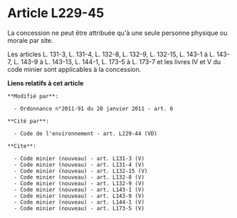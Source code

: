 # Article L229-45

La concession ne peut être attribuée qu'à une seule personne physique ou morale par site.

Les articles L. 131-3, L. 131-4, L. 132-8, L. 132-9, L. 132-15, L. 143-1 à L. 143-7, L. 143-9 à L. 143-13, L. 144-1, L. 173-5
à L. 173-7 et les livres IV et V du code minier sont applicables à la concession.

**Liens relatifs à cet article**

	**Modifié par**:

	  - Ordonnance n°2011-91 du 20 janvier 2011 - art. 6

	**Cité par**:

	  - Code de l'environnement - art. L229-44 (VD)

	**Cite**:

	  - Code minier (nouveau) - art. L131-3 (V)
	  - Code minier (nouveau) - art. L131-4 (V)
	  - Code minier (nouveau) - art. L132-15 (V)
	  - Code minier (nouveau) - art. L132-8 (V)
	  - Code minier (nouveau) - art. L132-9 (V)
	  - Code minier (nouveau) - art. L143-1 (V)
	  - Code minier (nouveau) - art. L143-9 (V)
	  - Code minier (nouveau) - art. L144-1 (V)
	  - Code minier (nouveau) - art. L173-5 (V)

